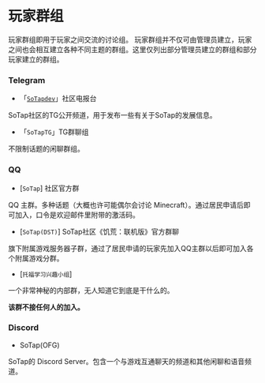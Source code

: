 # 玩家群组

玩家群组即用于玩家之间交流的讨论组。
玩家群组并不仅可由管理员建立，玩家之间也会相互建立各种不同主题的群组。这里仅列出部分管理员建立的群组和部分玩家建立的群组。

### Telegram

- 「[`SoTapdev`](//t.me/sotapdev)」社区电报台

SoTap社区的TG公开频道，用于发布一些有关于SoTap的发展信息。

- 「`SoTapTG`」TG群聊组

不限制话题的闲聊群组。

### QQ

- [`SoTap`] 社区官方群

QQ 主群。多种话题（大概也许可能偶尔会讨论 Minecraft）。通过居民申请后即可加入，口令是欢迎邮件里附带的激活码。

- [`SoTap(DST)`] SoTap社区《饥荒：联机版》官方群聊

旗下附属游戏服务器子群，通过了居民申请的玩家先加入QQ主群以后即可加入各个附属游戏分群。

- [`托福学习兴趣小组`] 

一个非常神秘的内部群，无人知道它到底是干什么的。

**该群不接任何人的加入。**

### Discord

- SoTap(OFG)

SoTap的 Discord Server。包含一个与游戏互通聊天的频道和其他闲聊和语音频道。

